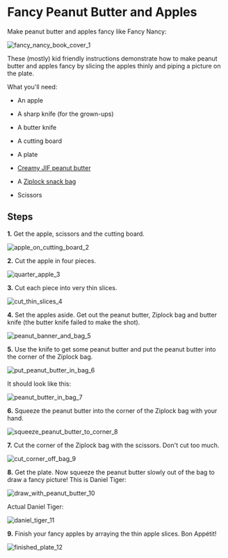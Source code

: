 # Fancy Peanut Butter and Apples

Make peanut butter and apples fancy like Fancy Nancy:

![fancy_nancy_book_cover_1](fancy_nancy_book_cover_1.jpg)

These (mostly) kid friendly instructions demonstrate how to make peanut butter and apples fancy by slicing the apples thinly and piping a picture on the plate.

What you'll need:

-   An apple
    
-   A sharp knife (for the grown-ups)
    
-   A butter knife
    
-   A cutting board
    
-   A plate
    
-   [Creamy JIF peanut butter](http://www.amazon.com/JIF-Peanut-Butter-Creamy-Pack/dp/B001KU2TZI)
    
-   A [Ziplock snack bag](http://www.amazon.com/Ziploc-5126083-Snack-Bags/dp/B00MR1TK4C/ref=sr_1_5_a_it?ie=UTF8&qid=1488806850&sr=8-5&keywords=ziploc%2Bplastic%2Bbags&th=1)
    
-   Scissors
    

## Steps

**1.** Get the apple, scissors and the cutting board.

![apple_on_cutting_board_2](apple_on_cutting_board_2.jpg)

**2.** Cut the apple in four pieces.

![quarter_apple_3](quarter_apple_3.jpg)

**3.** Cut each piece into very thin slices.

![cut_thin_slices_4](cut_thin_slices_4.jpg)

**4.** Set the apples aside. Get out the peanut butter, Ziplock bag and butter knife (the butter knife failed to make the shot).

![peanut_banner_and_bag_5](peanut_banner_and_bag_5.jpg)

**5.** Use the knife to get some peanut butter and put the peanut butter into the corner of the Ziplock bag.

![put_peanut_butter_in_bag_6](put_peanut_butter_in_bag_6.jpg)

It should look like this:

![peanut_butter_in_bag_7](peanut_butter_in_bag_7.jpg)

**6.** Squeeze the peanut butter into the corner of the Ziplock bag with your hand.

![squeeze_peanut_butter_to_corner_8](squeeze_peanut_butter_to_corner_8.jpg)

**7.** Cut the corner of the Ziplock bag with the scissors. Don't cut too much.

![cut_corner_off_bag_9](cut_corner_off_bag_9.jpg)

**8.** Get the plate. Now squeeze the peanut butter slowly out of the bag to draw a fancy picture! This is Daniel Tiger:

![draw_with_peanut_butter_10](draw_with_peanut_butter_10.jpg)

Actual Daniel Tiger:

![daniel_tiger_11](daniel_tiger_11.jpg)

**9.** Finish your fancy apples by arraying the thin apple slices. Bon Appétit!

![finished_plate_12](finished_plate_12.jpg)